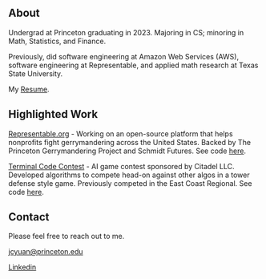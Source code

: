 ## About

Undergrad at Princeton graduating in 2023. Majoring in CS; minoring in Math, Statistics, and Finance.

Previously, did software engineering at Amazon Web Services (AWS), software engineering at Representable, and applied math research at Texas State University.

My [Resume](/assets/resume-quant-4-4-21.pdf).

## Highlighted Work

[Representable.org](https://representable.org/) - Working on an open-source platform that helps nonprofits fight gerrymandering across the United States. Backed by The Princeton Gerrymandering Project and Schmidt Futures. See code [here](https://github.com/Representable/representable).

[Terminal Code Contest](https://terminal.c1games.com/competitions/238) - AI game contest sponsored by Citadel LLC. Developed algorithms to compete head-on against other algos in a tower defense style game. Previously competed in the East Coast Regional. See code [here](https://github.com/jasony123123/terminalAIgame).

## Contact

Please feel free to reach out to me.

[jcyuan@princeton.edu](mailto:jcyuan@princeton.edu)

[Linkedin](https://www.linkedin.com/in/jasoncyuan/)
